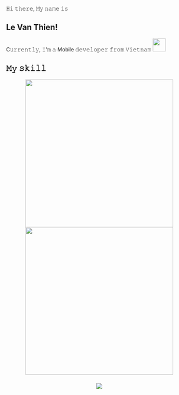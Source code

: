 𝙷𝚒 𝚝𝚑𝚎𝚛𝚎, 𝙼𝚢 𝚗𝚊𝚖𝚎 𝚒𝚜 

## Le Van Thien!
<p>C𝚞𝚛𝚛𝚎𝚗𝚝𝚕𝚢, 𝙸'𝚖 𝚊 Mobile 𝚍𝚎𝚟𝚎𝚕𝚘𝚙𝚎𝚛 𝚏𝚛𝚘𝚖 𝚅𝚒𝚎𝚝𝚗𝚊𝚖 <img width="35" src="https://1.bp.blogspot.com/-PB1l0aJwXmA/YEpAVjiVM1I/AAAAAAAA5JI/flVFLSBlMOAAH0WvN-oKZmJRRixnouqvQCLcBGAsYHQ/s0/Flag_of_Vietnam.gif"/></p>

## 𝙼𝚢 𝚜𝚔𝚒𝚕𝚕
<!-- 
[![Vue Badge](https://img.shields.io/badge/Vue.js-35495E?style=for-the-badge&logo=vue.js&logoColor=4FC08D)](#)[![React Badge](https://img.shields.io/badge/React-20232A?style=for-the-badge&logo=react&logoColor=61DAFB)](#)[![TypeScript Badge](https://img.shields.io/badge/TypeScript-007ACC?style=for-the-badge&logo=typescript&logoColor=white)](#)[![Tailwind Badge](https://img.shields.io/badge/Tailwind_CSS-38B2AC?style=for-the-badge&logo=tailwind-css&logoColor=white)](#)[![Javascript Badge](https://img.shields.io/badge/JavaScript-F7DF1E?style=for-the-badge&logo=javascript&logoColor=black)](#)[![HTML Badge](https://img.shields.io/badge/HTML5-E34F26?style=for-the-badge&logo=html5&logoColor=white)](#)[![SASS Badge](https://img.shields.io/badge/Sass-CC6699?style=for-the-badge&logo=sass&logoColor=white)](#)<img src="https://media2.giphy.com/media/12kSpsUT4J8Dzq/giphy.gif?cid=ecf05e47k81d32s2o0d2j8kkzw4ej5eqvet7zvoo7d2srogp&rid=giphy.gif&ct=s" width="45px" alt="Nyan_Cat_animated"> -->

<div align="center">
<img src = "https://github-readme-stats.vercel.app/api?username=thien0110&show_icons=true&theme=bear" width = 400>
<img src = "https://github-readme-streak-stats.herokuapp.com?user=thien0110&theme=dark&hide_border=true" width = 400>
</div>
<h3 align=center>        
<img src="https://visitor-badge.glitch.me/badge?page_id=thien0110.thien0110" />
</h3>


